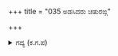 +++
title = "035 ಅಡಸಿದರು ಚತುರಙ್ಗ"

+++

<details><summary>ಗದ್ಯ (ಕ.ಗ.ಪ) </summary>

35. ಚತುರಂಗ ಬಲವನ್ನು ಮುತ್ತಿ ಕಡಿದು ಬಿಸಾಡಿ, ವಿರಾಟನನ್ನು ಎಚ್ಚರ ತಪ್ಪುವಂತೆ ಮಾಡಿ, ದ್ರುಪದನ ಮೇಲೆ ಬಾಣ ಪ್ರಯೋಗಿಸಿ, ಕೈಕೆಯರನ್ನು ವಿರಥರನ್ನಾಗಿ ಮಾಡಿ, ದ್ರೋಣನು ನಡೆದು ಬರಲು , ನಿಮಿಷದಲ್ಲಿ ಪಾಂಡವರ ಸೈನ್ಯವು ಪ್ರತಿಭಟಿಸಿ ಮುನ್ನುಗ್ಗಿತು. ಗರ್ಜಿಸುವ ಸಮುದ್ರವು ದಾವಾಗ್ನಿಯನ್ನು ನುಂಗುವಂತೆ ದ್ರೋಣನನ್ನು ಮುತ್ತಿತು.
</details>
